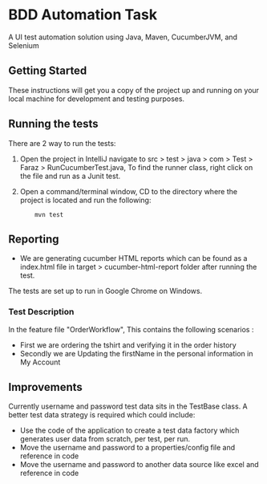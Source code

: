 # BDD Automation Task

A UI test automation solution using Java, Maven, CucumberJVM, and Selenium


## Getting Started
These instructions will get you a copy of the project up and running on your local machine for development and testing purposes.
## Running the tests

There are 2 way to run the tests:
1. Open the project in IntelliJ navigate to src > test > java > com > Test > Faraz  > RunCucumberTest.java, To find the runner class, right click on the file and run as a Junit test.
2. Open a command/terminal window, CD to the directory where the project is located and run the following:

    ```
        mvn test        
    ```
## Reporting

-   We are generating cucumber HTML reports which can be found as a index.html file in target > cucumber-html-report folder after running the test.


The tests are set up to run in Google Chrome on Windows.

### Test Description

In the feature file "OrderWorkflow", This contains the following scenarios :
-   First we are ordering the tshirt and verifying it in the order history
-   Secondly we are Updating the firstName in the personal information in My Account

## Improvements
Currently username and password test data sits in the TestBase class. A better test data strategy is required which could include:
- Use the code of the application to create a test data factory which generates user data from scratch, per test, per run.
- Move the username and password to a properties/config file and reference in code
- Move the username and password to another data source like excel and reference in code








 
